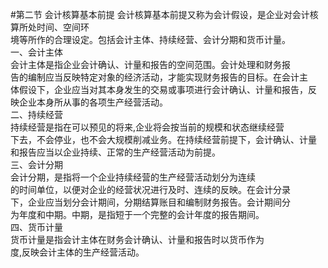 #第二节 会计核算基本前提
会计核算基本前提又称为会计假设，是企业对会计核算所处时间、空间环<br />
      境等所作的合理设定。包括会计主体、持续经营、会计分期和货币计量。<br />
      一、会计主体<br />
      会计主体是指企业会计确认、计量和报告的空间范围。会计处理和财务报<br />
      告的编制应当反映特定对象的经济活动，才能实现财务报告的目标。在会计主<br />
      体假设下，企业应当对其本身发生的交易或事项进行会计确认、计量和报告，反<br />
      映企业本身所从事的各项生产经营活动。<br />
      二、持续经营<br />
      持续经营是指在可以预见的将来,企业将会按当前的规模和状态继续经营<br />
      下去，不会停业，也不会大规模削减业务。在持续经营前提下，会计确认、计量<br />
      和报告应当以企业持续、正常的生产经营活动为前提。<br />
    三、会计分期<br />
    会计分期，是指将一个企业持续经营的生产经营活动划分为连续<br />
      的时间单位，以便对企业的经营状况进行及时、连续的反映。在会计分录<br />
      下，企业应当划分会计期间，分期结算账目和编制财务报告。会计期间分<br />
      为年度和中期。中期，是指短于一个完整的会计年度的报告期间。<br />
      四、货币计量<br />
      货币计量是指会计主体在财务会计确认、计量和报告时以货币作为<br />
      度,反映会计主体的生产经营活动。
